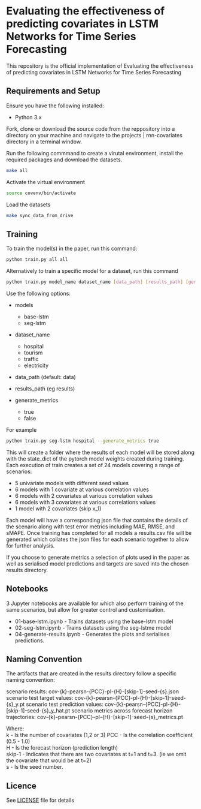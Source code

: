 # Evaluating the effectiveness of predicting covariates in LSTM Networks for Time Series Forecasting

This repository is the official implementation of Evaluating the effectiveness of predicting covariates in LSTM Networks for Time Series Forecasting

## Requirements and Setup
Ensure you have the following installed:
- Python 3.x

Fork, clone or download the source code from the reppository into a directory on your machine and navigate to the projects | rnn-covariates directory 
in a terminal window.

Run the following commmand to create a virutal environment, install the required packages and download the datasets.

```bash
make all
```

Activate the virtual environment
```bash
source covenv/bin/activate
```

Load the datasets
```bash
make sync_data_from_drive
```

## Training
To train the model(s) in the paper, run this command:
```bash
python train.py all all
```

Alternatively to train a specific model for a dataset, run this command
```bash
python train.py model_name dataset_name [data_path] [results_path] [generate_metrics]
```
Use the following options:

- models
    - base-lstm
    - seg-lstm

- dataset_name
    - hospital
    - tourism
    - traffic
    - electricity

- data_path (default: data)

- results_path (eg results)

- generate_metrics
    - true
    - false

For example
```bash
python train.py seg-lstm hospital --generate_metrics true
```



This will create a folder where the results of each model will be stored along with the state_dict of the pytorch model weights created during training. 
Each execution of train creates a set of 24 models covering a range of scenarios:
 - 5 univariate models with different seed values
 - 6 models with 1 covariate at various correlation values
 - 6 models with 2 covariates at various correlation values
 - 6 models with 3 covariates at various correlations values 
 - 1 model with 2 covariates (skip x_1)  

Each model will have a corresponding json file that contains the details of the scenario along with test error metrics including MAE, RMSE, and sMAPE. Once training has completed for all models a results.csv file will be generated which collates the json files for each scenario together to allow for further analysis.   

If you choose to generate metrics a selection of plots used in the paper as well as serialised model predictions and targets are saved into the chosen results directory. 

## Notebooks 
3 Jupyter notebooks are available for which also perform training of the same scenarios, but allow for greater control and customisation. 
 - 01-base-lstm.ipynb - Trains datasets using the base-lstm model
 - 02-seg-lstm.ipynb - Trains datasets using the seg-lstme model
 - 04-generate-results.ipynb - Generates the plots and serialises predictions. 


## Naming Convention
The artifacts that are created in the results directory follow a specific naming convention:

scenario results: cov-{k}-pearsn-{PCC}-pl-{H}-[skip-1]-seed-{s}.json
scenario test target values: cov-{k}-pearsn-{PCC}-pl-{H}-[skip-1]-seed-{s}_y.pt
scenario test prediction values: cov-{k}-pearsn-{PCC}-pl-{H}-[skip-1]-seed-{s}_y_hat.pt
scenario metrics across forecast horizon trajectories: cov-{k}-pearsn-{PCC}-pl-{H}-[skip-1]-seed-{s}_metrics.pt

Where:  
k - Is the number of covariates (1,2 or 3) 
PCC - Is the correlation coefficient (0.5  - 1.0)  
H - Is the forecast horizon (prediction length)  
skip-1 - Indicates that there are two covariates at t=1 and t=3. (ie we omit the covariate that would be at t=2)  
s - Is the seed number.  



## Licence
See [LICENSE](LICENSE) file for details